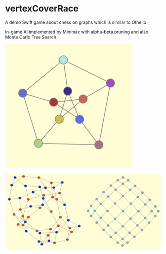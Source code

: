 # vertexCoverRace
A demo Swift game about chess on graphs which is similar to Othello

In-game AI implemented by Minimax with alpha-beta pruning and also Monte Carlo Tree Search


![img1](https://github.com/arepirpi/vertexCoverRace/blob/master/img1.png)

![img2](https://github.com/arepirpi/vertexCoverRace/blob/master/img2.png)
